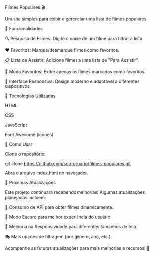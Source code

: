 Filmes Populares 🎬

Um site simples para exibir e gerenciar uma lista de filmes populares.

📌 Funcionalidades

🔍 Pesquisa de Filmes: Digite o nome de um filme para filtrar a lista.

❤️ Favoritos: Marque/desmarque filmes como favoritos.

📋 Lista de Assistir: Adicione filmes a uma lista de "Para Assistir".

📌 Modo Favoritos: Exibe apenas os filmes marcados como favoritos.

🎨 Interface Responsiva: Design moderno e adaptável a diferentes dispositivos.

🚀 Tecnologias Utilizadas

HTML

CSS

JavaScript

Font Awesome (ícones)

📂 Como Usar

Clone o repositório:

git clone https://github.com/seu-usuario/filmes-populares.git

Abra o arquivo index.html no navegador.

🔧 Próximas Atualizações

Este projeto continuará recebendo melhorias! Algumas atualizações planejadas incluem:

🔄 Consumo de API para obter filmes dinamicamente.

🌙 Modo Escuro para melhor experiência do usuário.

📱 Melhoria na Responsividade para diferentes tamanhos de tela.

🎭 Mais opções de filtragem (por gênero, ano, etc.).

Acompanhe as futuras atualizações para mais melhorias e recursos! 🚀

